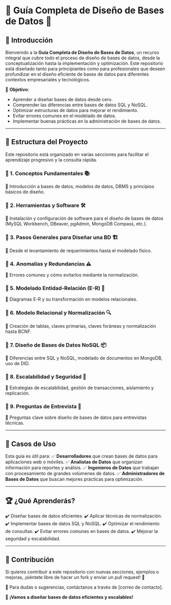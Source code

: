 # 📌 Guía Completa de Diseño de Bases de Datos 🚀

## 📖 Introducción
Bienvenido a la **Guía Completa de Diseño de Bases de Datos**, un recurso integral que cubre todo el proceso de diseño de bases de datos, desde la conceptualización hasta la implementación y optimización. Este repositorio está diseñado tanto para principiantes como para profesionales que deseen profundizar en el diseño eficiente de bases de datos para diferentes contextos empresariales y tecnológicos.

📌 **Objetivo**:
- Aprender a diseñar bases de datos desde cero.
- Comprender las diferencias entre bases de datos SQL y NoSQL.
- Optimizar estructuras de datos para mejorar el rendimiento.
- Evitar errores comunes en el modelado de datos.
- Implementar buenas prácticas en la administración de bases de datos.

---

## 📂 Estructura del Proyecto
Este repositorio está organizado en varias secciones para facilitar el aprendizaje progresivo y la consulta rápida.

### 📌 1. Conceptos Fundamentales 📚
📍 Introducción a bases de datos, modelos de datos, DBMS y principios básicos de diseño.

### 📌 2. Herramientas y Software 🛠️
📍 Instalación y configuración de software para el diseño de bases de datos (MySQL Workbench, DBeaver, pgAdmin, MongoDB Compass, etc.).

### 📌 3. Pasos Generales para Diseñar una BD 🏗️
📍 Desde el levantamiento de requerimientos hasta el modelado físico.

### 📌 4. Anomalías y Redundancias ⚠️
📍 Errores comunes y cómo evitarlos mediante la normalización.

### 📌 5. Modelado Entidad-Relación (E-R) 🔄
📍 Diagramas E-R y su transformación en modelos relacionales.

### 📌 6. Modelo Relacional y Normalización 🔍
📍 Creación de tablas, claves primarias, claves foráneas y normalización hasta BCNF.

### 📌 7. Diseño de Bases de Datos NoSQL 📦
📍 Diferencias entre SQL y NoSQL, modelado de documentos en MongoDB, uso de DID.

### 📌 8. Escalabilidad y Seguridad 🔐
📍 Estrategias de escalabilidad, gestión de transacciones, aislamiento y replicación.

### 📌 9. Preguntas de Entrevista 🎯
📍 Preguntas clave sobre diseño de bases de datos para entrevistas técnicas.

---

## 🎯 Casos de Uso
Esta guía es útil para:
✅ **Desarrolladores** que crean bases de datos para aplicaciones web o móviles.
✅ **Analistas de Datos** que organizan información para reportes y análisis.
✅ **Ingenieros de Datos** que trabajan con procesamiento de grandes volúmenes de datos.
✅ **Administradores de Bases de Datos** que buscan mejores prácticas para optimización.

---

## 🏆 ¿Qué Aprenderás?
✔️ Diseñar bases de datos eficientes.
✔️ Aplicar técnicas de normalización.
✔️ Implementar bases de datos SQL y NoSQL.
✔️ Optimizar el rendimiento de consultas.
✔️ Evitar errores comunes en bases de datos.
✔️ Mejorar la seguridad y escalabilidad.

---

## 📌 Contribución
Si quieres contribuir a este repositorio con nuevas secciones, ejemplos o mejoras, ¡siéntete libre de hacer un fork y enviar un pull request! 🎉

📧 Para dudas o sugerencias, contáctanos a través de [correo de contacto].

🚀 **¡Vamos a diseñar bases de datos eficientes y escalables!**

